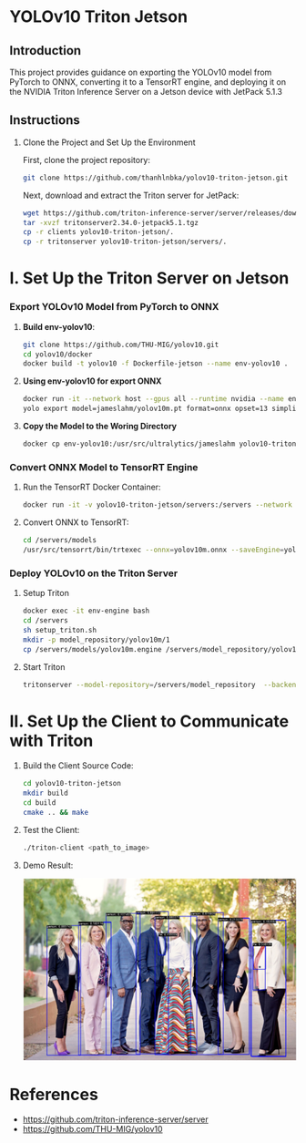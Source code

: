 # YOLOv10 Triton Jetson

## Introduction

This project provides guidance on exporting the YOLOv10 model from PyTorch to ONNX, converting it to a TensorRT engine, and deploying it on the NVIDIA Triton Inference Server on a Jetson device with JetPack 5.1.3

## Instructions

1. Clone the Project and Set Up the Environment

    First, clone the project repository:
    ```bash
    git clone https://github.com/thanhlnbka/yolov10-triton-jetson.git
    ```
    Next, download and extract the Triton server for JetPack:
    ```bash
    wget https://github.com/triton-inference-server/server/releases/download/v2.34.0/tritonserver2.34.0-jetpack5.1.tgz
    tar -xvzf tritonserver2.34.0-jetpack5.1.tgz
    cp -r clients yolov10-triton-jetson/.
    cp -r tritonserver yolov10-triton-jetson/servers/.
    ```

# I. Set Up the Triton Server on Jetson
### Export YOLOv10 Model from PyTorch to ONNX

1. **Build env-yolov10**:
   ```bash
   git clone https://github.com/THU-MIG/yolov10.git
   cd yolov10/docker
   docker build -t yolov10 -f Dockerfile-jetson --name env-yolov10 .
   ```
2. **Using env-yolov10 for export ONNX**
    ```bash
    docker run -it --network host --gpus all --runtime nvidia --name env-yolov10 yolov10 bash
    yolo export model=jameslahm/yolov10m.pt format=onnx opset=13 simplify
    ```

3. **Copy the Model to the Woring Directory**
    ```bash
    docker cp env-yolov10:/usr/src/ultralytics/jameslahm yolov10-triton-jetson/servers/models
    ```

### Convert ONNX Model to TensorRT Engine

1. Run the TensorRT Docker Container:
    ```bash
    docker run -it -v yolov10-triton-jetson/servers:/servers --network host --gpus all --runtime nvidia --name env-engine nvcr.io/nvidia/l4t-tensorrt:r8.5.2.2-devel bash
    ```

2. Convert ONNX to TensorRT:
    ```bash
    cd /servers/models
    /usr/src/tensorrt/bin/trtexec --onnx=yolov10m.onnx --saveEngine=yolov10m.engine --fp16 --useCudaGraph
    ```
    
### Deploy YOLOv10 on the Triton Server
    
1. Setup Triton
    ```bash
    docker exec -it env-engine bash
    cd /servers
    sh setup_triton.sh 
    mkdir -p model_repository/yolov10m/1
    cp /servers/models/yolov10m.engine /servers/model_repository/yolov10m/1/model.plan
    ```
    
2. Start Triton
    ```bash
    tritonserver --model-repository=/servers/model_repository  --backend-directory=/servers/tritonserver/backends --log-verbose=1
     ```
# II. Set Up the Client to Communicate with Triton

1. Build the Client Source Code:
    ```bash
    cd yolov10-triton-jetson
    mkdir build
    cd build
    cmake .. && make 
    ```
2. Test the Client:
    ```bash
    ./triton-client <path_to_image>
    ```

3. Demo Result:

    ![all_about_people_cover.jpeg](./images/processed_image.jpg)

# References 

* https://github.com/triton-inference-server/server
* https://github.com/THU-MIG/yolov10
    
    
